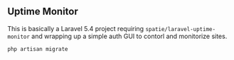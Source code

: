 ## Uptime Monitor

This is basically a Laravel 5.4 project requiring `spatie/laravel-uptime-monitor` and wrapping up a simple auth GUI to contorl and monitorize sites.

```
php artisan migrate
```
